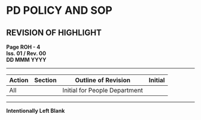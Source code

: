 # PD POLICY AND SOP

## REVISION OF HIGHLIGHT

**Page ROH - 4**  
**Iss. 01 / Rev. 00**  
**DD MMM YYYY**

---

| **Action** | **Section** | **Outline of Revision** | **Initial** |
|-------------|--------------|---------------------------|--------------|
| All |  | Initial for People Department |  |

---

**Intentionally Left Blank**